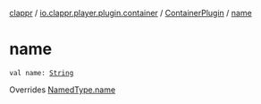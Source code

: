 [clappr](../../index.md) / [io.clappr.player.plugin.container](../index.md) / [ContainerPlugin](index.md) / [name](.)

# name

`val name: `[`String`](https://kotlinlang.org/api/latest/jvm/stdlib/kotlin/-string/index.html)

Overrides [NamedType.name](../../io.clappr.player.base/-named-type/name.md)

